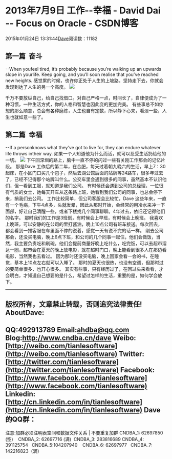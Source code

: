 
# 2013年7月9日 工作--幸福 - David Dai -- Focus on Oracle - CSDN博客


2015年01月24日 13:31:44[Dave](https://me.csdn.net/tianlesoftware)阅读数：11182



## 第一篇  奋斗
--When youfeel tired, it’s probably because you’re walking up
 an upwards slope in yourlife. Keep going, and you’ll soon realise that you’ve reached new heights.
感觉累的时候，也许你正处于人生的上坡路。坚持走下去，你就会发现到达了人生的另一个高度。
![](https://img-blog.csdn.net/20150124133053082?watermark/2/text/aHR0cDovL2Jsb2cuY3Nkbi5uZXQvdGlhbmxlc29mdHdhcmU=/font/5a6L5L2T/fontsize/400/fill/I0JBQkFCMA==/dissolve/70/gravity/Center)

千万不要放纵自己，给自己找借口。对自己严格一点，时间长了，自律便成为了一种习惯，一种生活方式，你的人格和智慧也因此变的更加完美。
有些事总不如你想的那么顺意，总会有各种磨练，人生也自有定数，所以静下心来，看淡一些，人生也就如意一些了。


## 第二篇  幸福
--If a personknows what they’ve got to live for, they can endure whatever life throws intheir way.
如果一个人知道他为什么而活，就可以忍受生活扔给他的一切。
![](https://img-blog.csdn.net/20150124133034046?watermark/2/text/aHR0cDovL2Jsb2cuY3Nkbi5uZXQvdGlhbmxlc29mdHdhcmU=/font/5a6L5L2T/fontsize/400/fill/I0JBQkFCMA==/dissolve/70/gravity/Center)
下午回深圳的路上，脑中一直不停的闪过一些有关刚工作那会的记忆片段。
那是Dave 工作后的第二年，在合肥，每天过着朝九晚六的生活，早上7：30起床，在小区门口买几个包子，然后去湖公馆后面的站牌等24路车，很多年过去了，已经不记得那个站牌叫什么。公交车里会遇到很多的同事，虽然基本不认识他们，但一看到工服，就知道是我们公司。
有时候还会遇到公司的总经理，一位很有气质的女士，她每天开车从这条路上班，她看到我们公司的同事，也总会停下来，捎我们去公司。
工作比较简单，但公司客服会比较忙，Dave 这些年来，一直有一个毛病，下午4点多，头就发晕，因此从那时开始，会经常的用冷水来冲一下面部，好让自己清醒一些，或者下楼找几个同事聊聊。4年过去，依旧还记得他们的名字。
那时我们的工作是3班倒，有时候会上早班，有时候会上晚班。 我喜欢上晚班，可以安静的在公司的里打酱油，晚上10点公司有班车接送。每次回去，都会看到一推客服在车里面不停的说着，感觉一天有说不完的话一样。
刚去公司那会，还没买电脑，晚上6点下班，和公司的几个同事一起住，他们会做饭，当然，我主要负责吃和刷碗。他们会提前商量好晚上吃什么，吃完饭，可以去超市溜达一圈，超市会在夏天的晚上放电影，就在超时门口，晚上能看到很多人在那边看电影，当然我也去看过。
因为那时还没买电脑，晚上回家会看一会的书，在睡觉，基本上10点左右就可以入睡了。 那时的夏天也很热，也没有空调，但那时过的要简单很多，也开心很多。
其实有些事，只有经历过了，在回过头来看看，才会明白，才知道自己想要的是什么，希望过怎样的生活，重要的是，如何学会放下。



--------------------------------------------------------------------------------------------
版权所有，文章禁止转载，否则追究法律责任!
**AboutDave:**
--------------------------------------------------------------------------------------------
QQ:492913789
Email:ahdba@qq.com
Blog:http://www.cndba.cn/dave
Weibo:[http://weibo.com/tianlesoftware](http://weibo.com/tianlesoftware)
Twitter:[http://twitter.com/tianlesoftware](http://twitter.com/tianlesoftware)
Facebook:[http://www.facebook.com/tianlesoftware](http://www.facebook.com/tianlesoftware)
Linkedin:[http://cn.linkedin.com/in/tianlesoftware](http://cn.linkedin.com/in/tianlesoftware)
**Dave 的QQ群：**
--------------------------------------------------------------------------------------------
注意:加群必须注明表空间和数据文件关系 | 不要重复加群
CNDBA_1: 62697850 (空)    CNDBA_2: 62697716 (满)  CNDBA_3: 283816689
CNDBA_4: 391125754   CNDBA_5:104207940    CNDBA_6: 62697977   CNDBA_7: 142216823（满）

